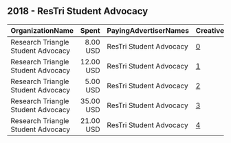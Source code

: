 ## 2018 - ResTri Student Advocacy 
|OrganizationName|Spent|PayingAdvertiserNames|CreativeUrls|Impressions|Genders|AgeBrackets|CountryCodes|BillingAddresses|CandidateBallotInformation|
|:---|---:|:---|:---|---:|:---|:---|:---|:---|:---|
|Research Triangle Student Advocacy|8.00 USD|ResTri Student Advocacy|[0](https://www.snap.com/political-ads/asset/bfd2df6e0aa397d5b9cfc7514b52501920ee772bfa2cdac0d6e5a1e8b46535cc?mediaType=mp4)|3,924|FEMALE|18-34|united states|US||
|Research Triangle Student Advocacy|12.00 USD|ResTri Student Advocacy|[1](https://www.snap.com/political-ads/asset/629c2fb79a7ccdd7faf1c2081b295f16c4483674f3e1f976abca9b6d16b3dd78?mediaType=png)|4,682|FEMALE|18+|united states|US||
|Research Triangle Student Advocacy|5.00 USD|ResTri Student Advocacy|[2](https://www.snap.com/political-ads/asset/c3e5ea63b80baa4fa40933934c92bde69198839a1045b50e2ea64faa1c9c4755?mediaType=mp4)|2,583|FEMALE|18-34|united states|US||
|Research Triangle Student Advocacy|35.00 USD|ResTri Student Advocacy|[3](https://www.snap.com/political-ads/asset/a213d4c4e789e37f7a6bfcfffb803fb57fca8454f6e5d6bfd1a9016df86190db?mediaType=mp4)|16,678|FEMALE|18-34|united states|US||
|Research Triangle Student Advocacy|21.00 USD|ResTri Student Advocacy|[4](https://www.snap.com/political-ads/asset/75af2a1a0eb32f80a4da2b065c1d636b5621f35c8058b5ce807011a7935e7ee8?mediaType=png)|8,202|FEMALE|18+|united states|US||
